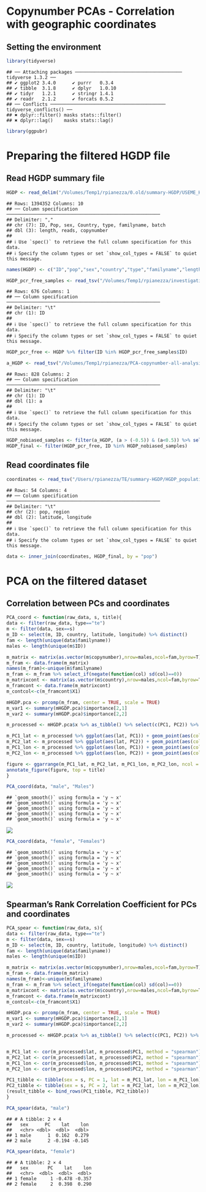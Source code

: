 Copynumber PCAs - Correlation with geographic coordinates
================

## Setting the environment

``` r
library(tidyverse)
```

    ## ── Attaching packages ─────────────────────────────────────── tidyverse 1.3.2 ──
    ## ✔ ggplot2 3.4.0      ✔ purrr   0.3.4 
    ## ✔ tibble  3.1.8      ✔ dplyr   1.0.10
    ## ✔ tidyr   1.2.1      ✔ stringr 1.4.1 
    ## ✔ readr   2.1.2      ✔ forcats 0.5.2 
    ## ── Conflicts ────────────────────────────────────────── tidyverse_conflicts() ──
    ## ✖ dplyr::filter() masks stats::filter()
    ## ✖ dplyr::lag()    masks stats::lag()

``` r
library(ggpubr)
```

# Preparing the filtered HGDP file

## Read HGDP summary file

``` r
HGDP <- read_delim("/Volumes/Temp1/rpianezza/0.old/summary-HGDP/USEME_HGDP_complete_reflib6.2_mq10_batchinfo_cutoff0.01.txt")
```

    ## Rows: 1394352 Columns: 10
    ## ── Column specification ────────────────────────────────────────────────────────
    ## Delimiter: ","
    ## chr (7): ID, Pop, sex, Country, type, familyname, batch
    ## dbl (3): length, reads, copynumber
    ## 
    ## ℹ Use `spec()` to retrieve the full column specification for this data.
    ## ℹ Specify the column types or set `show_col_types = FALSE` to quiet this message.

``` r
names(HGDP) <- c("ID","pop","sex","country","type","familyname","length","reads","copynumber","batch")

HGDP_pcr_free_samples <- read_tsv("/Volumes/Temp1/rpianezza/investigation/HGDP-no-PCR/HGDP-only-pcr-free-samples.tsv", col_names = "ID")
```

    ## Rows: 676 Columns: 1
    ## ── Column specification ────────────────────────────────────────────────────────
    ## Delimiter: "\t"
    ## chr (1): ID
    ## 
    ## ℹ Use `spec()` to retrieve the full column specification for this data.
    ## ℹ Specify the column types or set `show_col_types = FALSE` to quiet this message.

``` r
HGDP_pcr_free <- HGDP %>% filter(ID %in% HGDP_pcr_free_samples$ID)

a_HGDP <- read_tsv("/Volumes/Temp1/rpianezza/PCA-copynumber-all-analysis/a_HGDP.tsv")
```

    ## Rows: 828 Columns: 2
    ## ── Column specification ────────────────────────────────────────────────────────
    ## Delimiter: "\t"
    ## chr (1): ID
    ## dbl (1): a
    ## 
    ## ℹ Use `spec()` to retrieve the full column specification for this data.
    ## ℹ Specify the column types or set `show_col_types = FALSE` to quiet this message.

``` r
HGDP_nobiased_samples <- filter(a_HGDP, (a > (-0.5)) & (a<0.5)) %>% select(ID) %>% pull()
HGDP_final <- filter(HGDP_pcr_free, ID %in% HGDP_nobiased_samples)
```

## Read coordinates file

``` r
coordinates <- read_tsv("/Users/rpianezza/TE/summary-HGDP/HGDP_populationcoordinates.txt", col_names = c("pop", "region", "latitude", "longitude")) %>% select(pop, latitude, longitude)
```

    ## Rows: 54 Columns: 4
    ## ── Column specification ────────────────────────────────────────────────────────
    ## Delimiter: "\t"
    ## chr (2): pop, region
    ## dbl (2): latitude, longitude
    ## 
    ## ℹ Use `spec()` to retrieve the full column specification for this data.
    ## ℹ Specify the column types or set `show_col_types = FALSE` to quiet this message.

``` r
data <- inner_join(coordinates, HGDP_final, by = "pop")
```

# PCA on the filtered dataset

## Correlation between PCs and coordinates

``` r
PCA_coord <- function(raw_data, s, title){
data <- filter(raw_data, type=="te")
m <- filter(data, sex==s)
m_ID <- select(m, ID, country, latitude, longitude) %>% distinct()
fam <- length(unique(data$familyname))
males <- length(unique(m$ID))

m_matrix <- matrix(as.vector(m$copynumber),nrow=males,ncol=fam,byrow=T)
m_fram <- data.frame(m_matrix)
names(m_fram)<-unique(m$familyname)
m_fram <- m_fram %>% select_if(negate(function(col) sd(col)==0))
m_matrixcont <- matrix(as.vector(m$country),nrow=males,ncol=fam,byrow=T)
m_framcont <- data.frame(m_matrixcont)
m_contcol<-c(m_framcont$X1)

mHGDP.pca <- prcomp(m_fram, center = TRUE, scale = TRUE)
m_var1 <- summary(mHGDP.pca)$importance[2,1]
m_var2 <- summary(mHGDP.pca)$importance[2,2]

m_processed <- mHGDP.pca$x %>% as_tibble() %>% select(c(PC1, PC2)) %>% mutate(ID = m_ID$ID, lat=m_ID$latitude, lon=m_ID$longitude, country=m_ID$country) %>% relocate(ID, .before = PC1)

m_PC1_lat <- m_processed %>% ggplot(aes(lat, PC1)) + geom_point(aes(color=country)) + geom_smooth(method = "lm", se = FALSE, color = "grey")
m_PC2_lat <- m_processed %>% ggplot(aes(lat, PC2)) + geom_point(aes(color=country)) + geom_smooth(method = "lm", se = FALSE, color = "grey")
m_PC1_lon <- m_processed %>% ggplot(aes(lon, PC1)) + geom_point(aes(color=country)) + geom_smooth(method = "lm", se = FALSE, color = "grey")
m_PC2_lon <- m_processed %>% ggplot(aes(lon, PC2)) + geom_point(aes(color=country)) + geom_smooth(method = "lm", se = FALSE, color = "grey")

figure <- ggarrange(m_PC1_lat, m_PC2_lat, m_PC1_lon, m_PC2_lon, ncol = 2, nrow = 2, common.legend = TRUE)
annotate_figure(figure, top = title)
}
```

``` r
PCA_coord(data, "male", "Males")
```

    ## `geom_smooth()` using formula = 'y ~ x'
    ## `geom_smooth()` using formula = 'y ~ x'
    ## `geom_smooth()` using formula = 'y ~ x'
    ## `geom_smooth()` using formula = 'y ~ x'
    ## `geom_smooth()` using formula = 'y ~ x'

![](05.coordinates_files/figure-gfm/unnamed-chunk-5-1.png)<!-- -->

``` r
PCA_coord(data, "female", "Females")
```

    ## `geom_smooth()` using formula = 'y ~ x'
    ## `geom_smooth()` using formula = 'y ~ x'
    ## `geom_smooth()` using formula = 'y ~ x'
    ## `geom_smooth()` using formula = 'y ~ x'
    ## `geom_smooth()` using formula = 'y ~ x'

![](05.coordinates_files/figure-gfm/unnamed-chunk-5-2.png)<!-- -->

## Spearman’s Rank Correlation Coefficient for PCs and coordinates

``` r
PCA_spear <- function(raw_data, s){
data <- filter(raw_data, type=="te")
m <- filter(data, sex==s)
m_ID <- select(m, ID, country, latitude, longitude) %>% distinct()
fam <- length(unique(data$familyname))
males <- length(unique(m$ID))

m_matrix <- matrix(as.vector(m$copynumber),nrow=males,ncol=fam,byrow=T)
m_fram <- data.frame(m_matrix)
names(m_fram)<-unique(m$familyname)
m_fram <- m_fram %>% select_if(negate(function(col) sd(col)==0))
m_matrixcont <- matrix(as.vector(m$country),nrow=males,ncol=fam,byrow=T)
m_framcont <- data.frame(m_matrixcont)
m_contcol<-c(m_framcont$X1)

mHGDP.pca <- prcomp(m_fram, center = TRUE, scale = TRUE)
m_var1 <- summary(mHGDP.pca)$importance[2,1]
m_var2 <- summary(mHGDP.pca)$importance[2,2]

m_processed <- mHGDP.pca$x %>% as_tibble() %>% select(c(PC1, PC2)) %>% mutate(ID = m_ID$ID, lat=m_ID$latitude, lon=m_ID$longitude, country=m_ID$country) %>% relocate(ID, .before = PC1)


m_PC1_lat <- cor(m_processed$lat, m_processed$PC1, method = "spearman")
m_PC2_lat <- cor(m_processed$lat, m_processed$PC2, method = "spearman")
m_PC1_lon <- cor(m_processed$lon, m_processed$PC1, method = "spearman")
m_PC2_lon <- cor(m_processed$lon, m_processed$PC2, method = "spearman")

PC1_tibble <- tibble(sex = s, PC = 1, lat = m_PC1_lat, lon = m_PC1_lon)
PC2_tibble <- tibble(sex = s, PC = 2, lat = m_PC2_lat, lon = m_PC2_lon)
(result_tibble <- bind_rows(PC1_tibble, PC2_tibble))
}
```

``` r
PCA_spear(data, "male")
```

    ## # A tibble: 2 × 4
    ##   sex      PC    lat    lon
    ##   <chr> <dbl>  <dbl>  <dbl>
    ## 1 male      1  0.162  0.279
    ## 2 male      2 -0.194 -0.145

``` r
PCA_spear(data, "female")
```

    ## # A tibble: 2 × 4
    ##   sex       PC    lat    lon
    ##   <chr>  <dbl>  <dbl>  <dbl>
    ## 1 female     1 -0.478 -0.357
    ## 2 female     2  0.398  0.290
